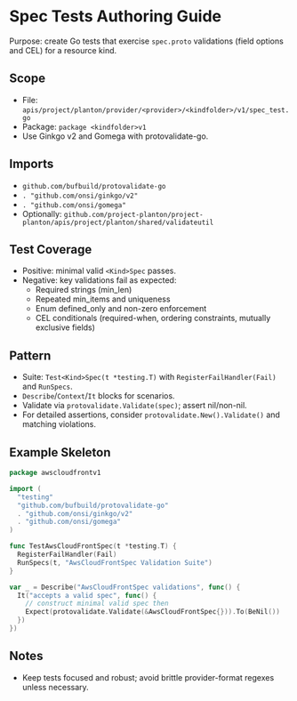 # Spec Tests Authoring Guide

Purpose: create Go tests that exercise `spec.proto` validations (field options and CEL) for a resource kind.

## Scope
- File: `apis/project/planton/provider/<provider>/<kindfolder>/v1/spec_test.go`
- Package: `package <kindfolder>v1`
- Use Ginkgo v2 and Gomega with protovalidate-go.

## Imports
- `github.com/bufbuild/protovalidate-go`
- `. "github.com/onsi/ginkgo/v2"`
- `. "github.com/onsi/gomega"`
- Optionally: `github.com/project-planton/project-planton/apis/project/planton/shared/validateutil`

## Test Coverage
- Positive: minimal valid `<Kind>Spec` passes.
- Negative: key validations fail as expected:
  - Required strings (min_len)
  - Repeated min_items and uniqueness
  - Enum defined_only and non-zero enforcement
  - CEL conditionals (required-when, ordering constraints, mutually exclusive fields)

## Pattern
- Suite: `Test<Kind>Spec(t *testing.T)` with `RegisterFailHandler(Fail)` and `RunSpecs`.
- `Describe`/`Context`/`It` blocks for scenarios.
- Validate via `protovalidate.Validate(spec)`; assert nil/non-nil.
- For detailed assertions, consider `protovalidate.New().Validate()` and matching violations.

## Example Skeleton
```go
package awscloudfrontv1

import (
  "testing"
  "github.com/bufbuild/protovalidate-go"
  . "github.com/onsi/ginkgo/v2"
  . "github.com/onsi/gomega"
)

func TestAwsCloudFrontSpec(t *testing.T) {
  RegisterFailHandler(Fail)
  RunSpecs(t, "AwsCloudFrontSpec Validation Suite")
}

var _ = Describe("AwsCloudFrontSpec validations", func() {
  It("accepts a valid spec", func() {
    // construct minimal valid spec then
    Expect(protovalidate.Validate(&AwsCloudFrontSpec{})).To(BeNil())
  })
})
```

## Notes
- Keep tests focused and robust; avoid brittle provider-format regexes unless necessary.
